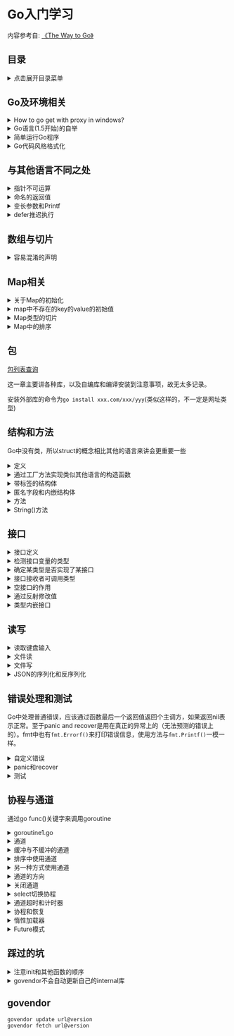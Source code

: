 Go入门学习
===

内容参考自: [《The Way to Go》](https://go.fdos.me/)

目录
---
<details>
<summary>点击展开目录菜单</summary>

<!-- TOC -->

- [Go及环境相关](#Go及环境相关)
- [与其他语言不同之处](#与其他语言不同之处)
- [数组与切片](#数组与切片)
- [Map相关](#Map相关)
- [包(Package)](#包)
- [结构(struct)和方法(method)](#结构和方法)
- [接口](#接口)
- [读写](#读写)
- [错误处理和测试](#错误处理和测试)
- [协程与通道](#协程与通道)
- [踩过的坑](#踩过的坑)
- [gove]
<!-- /TOC -->

</details>


## Go及环境相关

<details>
<summary>How to go get with proxy in windows?</summary>

```bash
#本来是有ss和全局代理软件的，但是想试试不用全局怎么做，以下是自身尝试成功的做法（终端为git bash）：
https_proxy=127.0.0.1:1080 http_proxy=127.0.0.1:1080 go get golang.org/x/tour
```

</details>

<details>
    <summary>Go语言(1.5开始)的自举</summary>

首先什么是编程语言的自举？
以下[回答](https://segmentfault.com/q/1010000000692678)来自segmentfault

> 就是自己的编译器可以自行编译自己的编译器。  
> 实现方法就是这个编译器的作者用这个语言的一些特性来编写编译器并在该编译器中支持这些自己使用到的特性。  
> 首先，第一个编译器肯定是用别的语言写的（不论是C还是Go还是Lisp还是Python），后面的版本才能谈及自举。  
> 至于先有鸡还是先有蛋，我可以举个这样的不太恰当的例子：比如我写了一个可以自举的C编译器叫作mycc，不论是编译器本身的执行效率还是生成的代码的质量都远远好于gcc（本故事纯属虚构），但我用的都是标准的C写的，那么我可以就直接用gcc编译mycc的源码，得到一份可以生成高质量代码但本身执行效率低下的mycc，然后当然如果我再用这个生成的mycc编译mycc的源码得到新的一份mycc，新的这份不光会产生和原来那份同等高质量的代码，而且还能拥有比先前版本更高的执行效率（因为前一份是gcc的编译产物，后一份是mycc的编译产物，而mycc生成的代码质量要远好于gcc的）。故事虽然是虚构的，但是道理差不多就是这么个道理。这也就是为什么如果从源码编译安装新版本的gcc的话，往往会“编译——安装”两到三遍的原因。  

</details>

<details>
    <summary>简单运行Go程序</summary>

```bash
go run hello_world.go
```

</details>

<details>
    <summary>Go代码风格格式化</summary>

```bash
gofmt -w *.go
gofmt <foldername>
```
</details>

## 与其他语言不同之处

<details>
    <summary>指针不可运算</summary>
对于经常导致 C 语言内存泄漏继而程序崩溃的指针运算（所谓的指针算法，如：pointer+2，移动指针指向字符串的字节数或数组的某个位置）是不被允许的。Go 语言中的指针保证了内存安全，更像是 Java、C# 和 VB.NET 中的引用。

因此```c = *p++```在 Go 语言的代码中是不合法的。
</details>

<details>
    <summary>命名的返回值</summary>
可以通过在函数签名中声明返回值的名字，从而省略return中的变量，example：

```go
func getX2AndX3_2(input int) (x2 int, x3 int) {
    x2 = 2 * input
    x3 = 3 * input
    // return x2, x3
    return
}
```
</details>

<details>
    <summary>变长参数和Printf</summary>

### 同类型的变长参数
首先看看函数中的语法定义

```go
/**
    FunctionType   = "func" Signature .
    Signature      = Parameters [ Result ] .
    Result         = Parameters | Type .
    Parameters     = "(" [ ParameterList [ "," ] ] ")" .
    ParameterList  = ParameterDecl { "," ParameterDecl } .
    ParameterDecl  = [ IdentifierList ] [ "..." ] Type .
*/
func min(s ...int) int {
    if len(s)==0 {
        return 0
    }
    min := s[0]
    for _, v := range s {
        if v < min {
            min = v
        }
    }
    return min
}
// usage
result := min(1,5,4,2,4)
slice := []int{7,9,3,5,1}
result = min(slice...)
```

### 不同类型的变长参数(以Printf为例)

[Interface相关](#接口)

```go
//一个简单的例子
func typecheck(..,..,values … interface{}) {
    for _, value := range values {
        switch v := value.(type) {
            case int: …
            case float: …
            case string: …
            case bool: …
            default: …
        }
    }
}

// 例如fmt.Printf()
// Printf formats according to a format specifier and writes to standard output.
// It returns the number of bytes written and any write error encountered.
func Printf(format string, a ...interface{}) (n int, err error) {
    return Fprintf(os.Stdout, format, a...)
}

// Fprintf formats according to a format specifier and writes to w.
// It returns the number of bytes written and any write error encountered.
func Fprintf(w io.Writer, format string, a ...interface{}) (n int, err error) {
    p := newPrinter()
    p.doPrintf(format, a)
    n, err = w.Write(p.buf)
    p.free()
    return
}

func (p *pp) doPrintf(format string, a []interface{}) {
    end := len(format)
    argNum := 0         // we process one argument per non-trivial format
    afterIndex := false // previous item in format was an index like [3].
    p.reordered = false

    // some source code that handles the format string is omitted here
    // ......
    // some source code that handles the format string is omitted here

    if !p.reordered && argNum < len(a) {
        p.fmt.clearflags()
        p.buf.WriteString(extraString)
        for i, arg := range a[argNum:] {
            if i > 0 {
                p.buf.WriteString(commaSpaceString)
            }
            if arg == nil {
                p.buf.WriteString(nilAngleString)
            } else {
                p.buf.WriteString(reflect.TypeOf(arg).String())
                p.buf.WriteByte('=')
                p.printArg(arg, 'v')
            }
        }
        p.buf.WriteByte(')')
    }
}
```
</details>

<details>
    <summary>defer推迟执行</summary>
关键字 defer 允许我们推迟到函数返回之前（或任意位置执行 return 语句之后）一刻才执行某个语句或函数（为什么要在返回之后才执行这些语句？因为 return 语句同样可以包含一些操作，而不是单纯地返回某个值）。

关键字 defer 的用法类似于面向对象编程语言 Java 和 C# 的 finally 语句块，它一般用于释放某些已分配的资源。

```go
// open a file  
defer file.Close()

// open a database connection  
defer disconnectFromDB()

// 甚至用来调试函数
package main

import "fmt"

func trace(s string)   { fmt.Println("entering:", s) }
func untrace(s string) { fmt.Println("leaving:", s) }

func a() {
    trace("a")
    defer untrace("a")
    fmt.Println("in a")
}

func b() {
    trace("b")
    defer untrace("b")
    fmt.Println("in b")
    a()
}

func main() {
    b()
}

// 更简洁的版本
package main

import "fmt"

func trace(s string) string {
    fmt.Println("entering:", s)
    return s
}

func un(s string) {
    fmt.Println("leaving:", s)
}

func a() {
    defer un(trace("a"))
    fmt.Println("in a")
}

func b() {
    defer un(trace("b"))
    fmt.Println("in b")
    a()
}

func main() {
    b()
}
```
</details>

## 数组与切片

<details>
    <summary>容易混淆的声明</summary>
看代码和运行结果更直观

```go
package main

import (
    "fmt"
    "reflect"
)

func main() {
    var type1 = [5]int{1, 2, 3, 4, 5}
    var type2 = [...]int{1, 2, 3, 4, 5}
    var type3 = []int{1, 2, 3, 4, 5}
    type4 := []int{1, 2, 3, 4, 5}
    var type5 = make([]int, 3, 5)
    var type6 = new([5]int)[0:3]

    fmt.Printf("%T,%s,%v\n", type1, reflect.TypeOf(type1).Kind(), type1)
    // [5]int,array,[1 2 3 4 5]

    fmt.Printf("%T,%s,%v\n", type2, reflect.TypeOf(type2).Kind(), type2)
    // [5]int,array,[1 2 3 4 5]

    fmt.Printf("%T,%s,%v\n", type3, reflect.TypeOf(type3).Kind(), type3)
    // []int,slice,[1 2 3 4 5]

    fmt.Printf("%T,%s,%v\n", type4, reflect.TypeOf(type4).Kind(), type4)
    // []int,slice,[1 2 3 4 5]

    fmt.Printf("%T,%s,%v\n", type5, reflect.TypeOf(type5).Kind(), type5)
    // []int,slice,[0 0 0]

    fmt.Printf("%T,%s,%v\n", type6, reflect.TypeOf(type6).Kind(), type6)
    // []int,slice,[0 0 0]
}
```
</details>

## Map相关

<details>
    <summary>关于Map的初始化</summary>

```go
//var map1 map[keytype]valuetype
var map1 map[string]int

//值作为切片值，应对一key多value的情况
mp1 := make(map[int][]int)
mp2 := make(map[int]*[]int)
```

> 请永远用make来初始化Map，而不是用new，否则你会获得一个空饮用的指针，相当于声明了一个未初始化的变量并且取得了它的地址

</details>

<details>
    <summary>map中不存在的key的value的初始值</summary>

当Key不存在的时候，返回的是valuetype的空值，判断key是否存在的方式如下：

```go
if _, ok := map1[key1]; ok {
    // 如果存在，ok为true
}
```

删除key的时候直接```delete(map,key)```即可，即便key不存在也不会失败
</details>

<details>
    <summary>Map类型的切片</summary>

代码如下：

```go
package main
import "fmt"

func main() {
    // Version A:
    items := make([]map[int]int, 5)
    for i:= range items {
        items[i] = make(map[int]int, 1)
        items[i][1] = 2
    }
    fmt.Printf("Version A: Value of items: %v\n", items)
    //Version A: Value of items: [map[1:2] map[1:2] map[1:2] map[1:2] map[1:2]]


    // Version B: NOT GOOD!
    items2 := make([]map[int]int, 5)
    for _, item := range items2 {
        item = make(map[int]int, 1) // item is only a copy of the slice element.
        item[1] = 2 // This 'item' will be lost on the next iteration.
    }
    fmt.Printf("Version B: Value of items: %v\n", items2)
    //Version B: Value of items: [map[] map[] map[] map[] map[]]

    // B版本中的item只是一个copy，所以不是一个好的实践，也没有办法真正的初始化到map中

}
```

</details>

<details>
    <summary>Map中的排序</summary>

Map中是不排序的，不论key还是value，若要实现排序有两个思路：

1. 取出其中的所有key到切片中，然后再for-range打印：

```go
// the telephone alphabet:
package main
import (
    "fmt"
    "sort"
)

var (
    barVal = map[string]int{"alpha": 34, "bravo": 56, "charlie": 23,
                            "delta": 87, "echo": 56, "foxtrot": 12,
                            "golf": 34, "hotel": 16, "indio": 87,
                            "juliet": 65, "kili": 43, "lima": 98}
)

func main() {
    fmt.Println("unsorted:")
    for k, v := range barVal {
        fmt.Printf("Key: %v, Value: %v / ", k, v)
    }
    keys := make([]string, len(barVal))
    i := 0
    for k, _ := range barVal {
        keys[i] = k
        i++
    }
    sort.Strings(keys)
    fmt.Println()
    fmt.Println("sorted:")
    for _, k := range keys {
        fmt.Printf("Key: %v, Value: %v / ", k, barVal[k])
    }
}
```

2. 但是若想要一个排序好的列表，还是使用结构体切片会比较有效：

```go
type name struct {
    key string
    value int
}
```
</details>

## 包

[包列表查询](https://gowalker.org/search?q=gorepos)

这一章主要讲各种库，以及自编库和编译安装到注意事项，故无太多记录。

安装外部库的命令为```go install xxx.com/xxx/yyy```(类似这样的，不一定是网址类型)

## 结构和方法

Go中没有类，所以struct的概念相比其他的语言来讲会更重要一些

<details>
    <summary>定义</summary>

```go
type identifier struct {
    field1 type1
    field2 type2
    ...
}

// type 1
var s T
s.a = 5
s.b = 8

// type 2
var t *T
t = new(T)
```

通过结构体的两种类型声明而出的一个是实例（指针变量）一个是对象；当给结构体别名的时候，两种类型可以互相直接转换
</details>

<details>
    <summary>通过工厂方法实现类似其他语言的构造函数</summary>

```go
type File struct {
    fd      int     // 文件描述符
    name    string  // 文件名
}
func NewFile(fd int, name string) *File {
    if fd < 0 {
        return nil
    }

    return &File{fd, name}
}
f := NewFile(10, "./test.txt")
```

强制使用工厂方法：只需要将包的结构体用小写开头，其他包则无法直接访问到该类型，只能通过可见的工厂方法来构造这个实例。
</details>

<details>
    <summary>带标签的结构体</summary>

```go
type TagType struct { // tags
    field1 bool   "An important answer"
    field2 string "The name of the thing"
    field3 int    "How much there are"
}
// 其中的field类型后的字符串就是tag，可以通过反射来获取类型，然后通过下标获取字段，通过字段的Tag属性来获取这个字符串。
```
</details>

<details>
    <summary>匿名字段和内嵌结构体</summary>

结构体中可以内嵌有类型的而无变量名的结构体变量，然后可以直接获取到相应变量中的字段等，内嵌变量（如int，float也是可以的）

```go
package main

import "fmt"

type innerS struct {
    in1 int
    in2 int
}

type outerS struct {
    b    int
    c    float32
    int  // anonymous field
    innerS //anonymous field
}

func main() {
    outer := new(outerS)
    outer.b = 6
    outer.c = 7.5
    outer.int = 60
    outer.in1 = 5
    outer.in2 = 10

    fmt.Printf("outer.b is: %d\n", outer.b)
    fmt.Printf("outer.c is: %f\n", outer.c)
    fmt.Printf("outer.int is: %d\n", outer.int)
    fmt.Printf("outer.in1 is: %d\n", outer.in1)
    fmt.Printf("outer.in2 is: %d\n", outer.in2)

    // 使用结构体字面量
    outer2 := outerS{6, 7.5, 60, innerS{5, 10}}
    fmt.Println("outer2 is:", outer2)
}

// 输出：
// outer.b is: 6
// outer.c is: 7.500000
// outer.int is: 60
// outer.in1 is: 5
// outer.in2 is: 10
// outer2 is:{6 7.5 60 {5 10}}
```

当命名冲突(内嵌不同结构体中的变量名重复)的时候，外部覆盖内部，如果处于同一层，需要程序员明确指定是哪个类型中的属性
</details>

<details>
    <summary>方法</summary>

结构体+方法近似于OO中的类。方法是有接收者的函数，声明方法如下：

```go
func (recv receiver_type) methodName(parameter_list) (return_value_list) { ... }
```

1. receiver_type可以为任意类型（在相同包中声明），但是不能为接口、指针类型（但是可以是允许的类型的指针）
2. 当接收者是指针的时候，可以在方法中修改接收者的值或者状态
3. 指针方法和值方法都可以在指针或非指针上被调用，如下面程序所示，类型 List 在值上有一个方法 Len()，在指针上有一个方法 Append()，但是可以看到两个方法都可以在两种类型的变量上被调用。

```go
package main

import (
    "fmt"
)

type List []int

func (l List) Len() int        { return len(l) }
func (l *List) Append(val int) { *l = append(*l, val) }

func main() {
    // 值
    var lst List
    lst.Append(1)
    fmt.Printf("%v (len: %d)", lst, lst.Len()) // [1] (len: 1)

    // 指针
    plst := new(List)
    plst.Append(2)
    fmt.Printf("%v (len: %d)", plst, plst.Len()) // &[2] (len: 1)
}
```
</details>


<details>
    <summary>String()方法</summary>

通过定义类型的String方法，当调用```fmt.Println(struct_obj)```的时候，会输出String中的方法，调试方便。
</details>

## 接口

<details>
    <summary>接口定义</summary>

一组方法的集合，不包含实现代码。

1. 类型不需要显式声明它实现了某个接口：接口被隐式地实现。多个类型可以实现同一个接口。
2. 实现某个接口的类型（除了实现接口方法外）可以有其他的方法。
3. 一个类型可以实现多个接口。
4. 接口类型可以包含一个实例的引用，该实例的类型实现了此接口（接口是动态类型）。
5. 接口可以嵌套接口。

Example：

```go
package main

import "fmt"

type Shaper interface {
    Area() float32
}

type Square struct {
    side float32
}

func (sq *Square) Area() float32 {
    return sq.side * sq.side
}

type Rectangle struct {
    length, width float32
}

func (r Rectangle) Area() float32 {
    return r.length * r.width
}

func main() {

    r := Rectangle{5, 3} // Area() of Rectangle needs a value
    q := &Square{5}      // Area() of Square needs a pointer
    // shapes := []Shaper{Shaper(r), Shaper(q)}
    // or shorter
    shapes := []Shaper{r, q}
    fmt.Println("Looping through shapes for area ...")
    for n, _ := range shapes {
        fmt.Println("Shape details: ", shapes[n])
        fmt.Println("Area of this shape is: ", shapes[n].Area())
    }
}

// Looping through shapes for area ...
// Shape details:  {5 3}
// Area of this shape is:  15
// Shape details:  &{5}
// Area of this shape is:  25
```
</details>

<details>
    <summary>检测接口变量的类型</summary>

接口变量可以包含实例的引用，而很多时候我们需要确定该引用类型。我们假定接口变量名为var_inter，类型名为struct_type，那么我们可以通过：

```go
val,ok := var_inter.(*struct_type)
// ok为true时，val是转换后的值；否则为该类型空值

// 另一种方式判断类型
switch t := var_inter.(type) {
case *Square:
    fmt.Printf("Type Square %T with value %v\n", t, t)
case *Circle:
    fmt.Printf("Type Circle %T with value %v\n", t, t)
case nil:
    fmt.Printf("nil value: nothing to check?\n")
default:
    fmt.Printf("Unexpected type %T\n", t)
}
// Type Square *main.Square with value &{5}
```
</details>

<details>
    <summary>确定某类型是否实现了某接口</summary>

```go
// 假定v是一个值
type Stringer interface {
    String() string
}

if sv, ok := v.(Stringer); ok {
    fmt.Printf("v implements String(): %s\n", sv.String()) // note: sv, not v
}
```
</details>

<details>
    <summary>接口接收者可调用类型</summary>

1. 指针方法可以通过指针调用
2. 值方法可以通过值调用
3. 接收者是值的方法可以通过指针调用，因为指针会首先被解引用
4. 接收者是指针的方法不可以通过值调用，因为存储在接口中的值没有地址

</details>

<details>
    <summary>空接口的作用</summary>

1. 由于空接口能承接任意类型的变量，所以可以实现承接任意类型的切片
2. 实现数据结构（如树）的时候，data字段可以用空接口，这样就能存储任意的值，使得代码具有足够的通用性
</details>

<details>
    <summary>通过反射修改值</summary>

[源码](./src/reflect.go)
</details>

<details>
    <summary>类型内嵌接口</summary>

> PS：这里原书那里的一些说法与我测试结果不太相同

当一个类型包含（内嵌）另一个类型（实现了一个或多个接口）的**指针**时，这个类型就可以使用（另一个类型）所有的接口方法。更无歧义的表达是：

1. 接口可以内嵌接口
2. 结构体可以内嵌结构体或结构体指针
3. 结构体可以内嵌接口，此时初始化时要用实现了该接口的类型来初始化

[代码](./src/embeded_Interface.go)

[有关内嵌类型的阅读](https://travix.io/type-embedding-in-go-ba40dd4264df)

接口可以通过继承多个接口来提供像**多重继承**一样的特性
</details>

## 读写

<details>
    <summary>读取键盘输入</summary>

fmt包提供了Scan或Sscan开头的函数（Scanln和Sscanf），其中Scanln以空格分隔符，直到遇到换行；Sscanf则类似c中的scanf，按照第一个参数规定的顺序来获取输入。

<details>
        <summary>Example:</summary>

```go
// 从控制台读取输入:
package main
import "fmt"

var (
   firstName, lastName, s string
   i int
   f float32
   input = "56.12 / 5212 / Go"
   format = "%f / %d / %s"
)

func main() {
   fmt.Println("Please enter your full name: ")
   fmt.Scanln(&firstName, &lastName)
   // fmt.Scanf("%s %s", &firstName, &lastName)
   fmt.Printf("Hi %s %s!\n", firstName, lastName) // Hi Chris Naegels
   fmt.Sscanf(input, format, &f, &i, &s)
   fmt.Println("From the string we read: ", f, i, s)
    // 输出结果: From the string we read: 56.12 5212 Go
}
```
</details>

也可以使用 bufio 包提供的缓冲读取（buffered reader）来读取数据：

<details>
    <summary>Example:</summary>

```go
package main
import (
    "fmt"
    "bufio"
    "os"
)

var inputReader *bufio.Reader
var input string
var err error

func main() {
    inputReader = bufio.NewReader(os.Stdin)
    fmt.Println("Please enter some input: ")
    input, err = inputReader.ReadString('\n')
    if err == nil {
        fmt.Printf("The input was: %s\n", input)
    }
}
```
</details>

</details>

<details>
    <summary>文件读</summary>

os.File类型的指针表示文件句柄，os.Stdin和os.Stdout的类型都是\*os.File

<details>
    <summary>文件读示例</summary>

```go
package main

import (
    "bufio"
    "fmt"
    "io"
    "os"
)

func main() {
    inputFile, inputError := os.Open("input.dat")
    if inputError != nil {
        fmt.Printf("An error occurred on opening the inputfile\n" +
            "Does the file exist?\n" +
            "Have you got acces to it?\n")
        return // exit the function on error
    }
    defer inputFile.Close()

    inputReader := bufio.NewReader(inputFile)
    for {
        inputString, readerError := inputReader.ReadString('\n')
        fmt.Printf("The input was: %s", inputString)
        if readerError == io.EOF {
            return
        }      
    }
}
```
</details>

而带缓冲的读取二进制文件的方法，可以用Read()函数来处理

```go
buf := make([]byte, 1024)
for {
    n, err := inputReader.Read(buf)
    if (n == 0) {
        break
    }
}
```

[完整示例](./src/file_read.go)


压缩文件的读取，利用compress包读取

</details>


<details>
    <summary>文件写</summary>

```go
package main

import "os"

func main() {
    os.Stdout.WriteString("hello, world\n")
    f, _ := os.OpenFile("test", os.O_CREATE|os.O_WRONLY, 0666)
    defer f.Close()
    f.WriteString("hello, world in a file\n")
}
```

<details>
    <summary>使用bufio的方式</summary>

```go
package main

import (
    "os"
    "bufio"
    "fmt"
)

func main () {
    // var outputWriter *bufio.Writer
    // var outputFile *os.File
    // var outputError os.Error
    // var outputString string
    outputFile, outputError := os.OpenFile("output.dat", os.O_WRONLY|os.O_CREATE, 0666)
    if outputError != nil {
        fmt.Printf("An error occurred with file opening or creation\n")
        return  
    }
    defer outputFile.Close()

    outputWriter := bufio.NewWriter(outputFile)
    outputString := "hello world!\n"

    for i:=0; i<10; i++ {
        outputWriter.WriteString(outputString)
    }
    outputWriter.Flush()
}
```
</details>

</details>

<details>
    <summary>JSON的序列化和反序列化</summary>

json的库在```encoding/json```，其中序列化函数```json.Marshal()```的函数签名是```func Marshal(v interface{}) ([]byte, error)```，反序列化的函数```UnMarshal()```的函数签名是```func Unmarshal(data []byte, v interface{}) error```

解码的时候要注意解码后格式的转换。

<details>
    <summary>例子</summary>

```go
b := []byte(`{"Name": "Wednesday", "Age": 6, "Parents": ["Gomez", "Morticia"]}`)
var f interface{}
err := json.Unmarshal(b, &f)

//  f指向的值是一个 map，key 是一个字符串，value 是自身存储作为空接口类型的值：
map[string]interface{} {
    "Name": "Wednesday",
    "Age":  6,
    "Parents": []interface{} {
        "Gomez",
        "Morticia",
    },
}

// 要访问这个数据，我们可以使用类型断言
m := f.(map[string]interface{})

// 我们可以通过 for range 语法和 type switch 来访问其实际类型：
for k, v := range m {
    switch vv := v.(type) {
    case string:
        fmt.Println(k, "is string", vv)
    case int:
        fmt.Println(k, "is int", vv)

    case []interface{}:
        fmt.Println(k, "is an array:")
        for i, u := range vv {
            fmt.Println(i, u)
        }
    default:
        fmt.Println(k, "is of a type I don’t know how to handle")
    }
}
// 通过这种方式，你可以处理未知的 JSON 数据，同时可以确保类型安全。


```
</details>
</details>


## 错误处理和测试

Go中处理普通错误，应该通过函数最后一个返回值返回个主调方，如果返回nil表示正常。至于panic and recover是用在真正的异常上的（无法预测的错误上的）。fmt中也有```fmt.Errorf()```来打印错误信息，使用方法与```fmt.Printf()```一模一样。


<details>
    <summary>自定义错误</summary>

```go
// PathError records an error and the operation and file path that caused it.
type PathError struct {
    Op string    // "open", "unlink", etc.
    Path string  // The associated file.
    Err error  // Returned by the system call.
}

func (e *PathError) String() string {
    return e.Op + " " + e.Path + ": "+ e.Err.Error()
}
```
</details>

<details>
    <summary>panic和recover</summary>

recover只能在defer修饰的函数中使用：用于取得panic调用中传递过来的错误值，如果是正常执行，调用recover会返回nil，且没有其它效果。

一个简单的例子：

```go
// panic_recover.go
package main

import (
    "fmt"
)

func badCall() {
    panic("bad end")
}

func test() {
    defer func() {
        if e := recover(); e != nil {
            fmt.Printf("Panicing %s\r\n", e)
        }
    }()
    badCall()
    fmt.Printf("After bad call\r\n") // <-- wordt niet bereikt
}

func main() {
    fmt.Printf("Calling test\r\n")
    test()
    fmt.Printf("Test completed\r\n")
}

// Calling test
// Panicing bad end
// Test completed
``` 

> 计算机科学领域的任何问题都可以通过增加一个简介的中间层来解决。  
> Any problem in computer science can be solved by another layer of indirection.

所以用以下闭包的方式（外层包装一个error_handler，并于其中的defer进行recover）来解决多次判断错误的不优雅代码：[传送门](https://go.fdos.me/13.5.html)

</details>

<details>
    <summary>测试</summary>

测试代码写于xx_test.go中，即当源码文件为add.go的时候，测试代码为add_test.go。且测试数据通常通过表驱动的方式，在函数中for循环对比输入输出是否正确。
    
</details>

## 协程与通道

通过go func()关键字来调用goroutine

<details>
    <summary>goroutine1.go</summary>

```go
package main

import (
    "fmt"
    "time"
)

func main() {
    fmt.Println("In main()")
    go longWait()
    go shortWait()
    fmt.Println("About to sleep in main()")
    // sleep works with a Duration in nanoseconds (ns) !
    time.Sleep(10 * 1e9)
    fmt.Println("At the end of main()")
}

func longWait() {
    fmt.Println("Beginning longWait()")
    time.Sleep(5 * 1e9) // sleep for 5 seconds
    fmt.Println("End of longWait()")
}

func shortWait() {
    fmt.Println("Beginning shortWait()")
    time.Sleep(2 * 1e9) // sleep for 2 seconds
    fmt.Println("End of shortWait()")
}

// In main()
// About to sleep in main()
// Beginning longWait()
// Beginning shortWait()
// End of shortWait()
// End of longWait()
// At the end of main()
```
</details>

<details>
    <summary>通道</summary>

声明方式：
> var identifier chan datatype

```go
var ch1 chan string
ch1 = make(chan string)

// or

ch1 := make(chan string)

// 发送数据
var text string
text = "Hello world" 
ch <- text

// 接收数据
output := <- ch
```

<details>
    <summary>goroutine2.go</summary>

```go
package main

import (
    "fmt"
    "time"
)

func main() {
    ch := make(chan string)

    go sendData(ch)
    go getData(ch)

    time.Sleep(1e9)
}

func sendData(ch chan string) {
    ch <- "Washington"
    ch <- "Tripoli"
    ch <- "London"
    ch <- "Beijing"
    ch <- "Tokio"
}

func getData(ch chan string) {
    var input string
    // time.Sleep(2e9)
    for {
        input = <-ch
        fmt.Printf("%s ", input)
    }
}

// 输出如下：
// Washington Tripoli London Beijing Tokio
```

</details>

</details>

<details>
    <summary>缓冲与不缓冲的通道</summary>

容量为0的通道是阻塞的，即发送和接受操作都是阻塞的，发送者或接收者未就绪的时候，通道都是阻塞的，通道使用中，对于新的输入也是阻塞的。

声明带缓冲的通道（异步的非阻塞，满或空的时候还是阻塞的）方法：```ch := make(chan type, value)```

</details>


<details>
    <summary>排序中使用通道</summary>

```go
done := make(chan bool)
// doSort is a lambda function, so a closure which knows the channel done:
doSort := func(s []int){
    sort(s)
    done <- true
}
i := pivot(s)
go doSort(s[:i])
go doSort(s[i:])
<-done
<-done
```
</details>

<details>
    <summary>另一种方式使用通道</summary>

```go
package main

import (
    "fmt"
    "time"
)

func main() {
    stream := pump()
    go suck(stream)
    time.Sleep(1e9)
}

func pump() chan int {
    ch := make(chan int)
    go func() {
        for i := 0; ; i++ {
            ch <- i
        }
    }()
    return ch
}

func suck(ch chan int) {
    for {
        fmt.Println(<-ch)
    }
}
```

</details>

<details>
    <summary>通道的方向</summary>

通道可以通过注解来表示它只发送或者接收：

```go
var send_only chan<- int         // channel can only receive data
var recv_only <-chan int        // channel can only send data
```

<details>
    <summary>Goroutine判断素数</summary>

```go
// Copyright 2009 The Go Authors. All rights reserved.
// Use of this source code is governed by a BSD-style
// license that can be found in the LICENSE file.package main
package main

import "fmt"

// Send the sequence 2, 3, 4, ... to channel 'ch'.
func generate(ch chan int) {
    for i := 2; ; i++ {
        ch <- i // Send 'i' to channel 'ch'.
    }
}

// Copy the values from channel 'in' to channel 'out',
// removing those divisible by 'prime'.
func filter(in, out chan int, prime int) {
    for {
        i := <-in // Receive value of new variable 'i' from 'in'.
        if i%prime != 0 {
            out <- i // Send 'i' to channel 'out'.
        }
    }
}

// The prime sieve: Daisy-chain filter processes together.
func main() {
    ch := make(chan int) // Create a new channel.
    go generate(ch)      // Start generate() as a goroutine.
    for {
        prime := <-ch
        fmt.Print(prime, " ")
        ch1 := make(chan int)
        go filter(ch, ch1, prime)
        ch = ch1
    }
}

// 解释：  
// 首先ch放入了2，然后进到第一个filter函数，在in通道中获取了待判断的3，检测为素数后放进了ch1，然后ch(2)被替换为了ch1，但是第一个goroutine(还在跑)的选择器还是会从最开始的ch中取数字的。
// 此后的for循环只会从上一次的channel中获取输入，也就是说其实产生了很多个filter的goroutine，上一个filter通过了的数字会被发送到下一个filter的输入频道中，如果是素数，那么他会通过所有素数filter的判断，然后生成新的channel，走到下个for的时候会输出自身，然后开启新的filter等待上个channel传来新的待判断的数字。

```

版本2:

```go
// Copyright 2009 The Go Authors. All rights reserved.
// Use of this source code is governed by a BSD-style
// license that can be found in the LICENSE file.

package main

import (
    "fmt"
)

// Send the sequence 2, 3, 4, ... to returned channel
func generate() chan int {
    ch := make(chan int)
    go func() {
        for i := 2; ; i++ {
            ch <- i
        }
    }()
    return ch
}

// Filter out input values divisible by 'prime', send rest to returned channel
func filter(in chan int, prime int) chan int {
    out := make(chan int)
    go func() {
        for {
            if i := <-in; i%prime != 0 {
                out <- i
            }
        }
    }()
    return out
}

func sieve() chan int {
    out := make(chan int)
    go func() {
        ch := generate()
        for {
            prime := <-ch
            ch = filter(ch, prime)
            out <- prime
        }
    }()
    return out
}

func main() {
    primes := sieve()
    for {
        fmt.Println(<-primes)
    }
}
```


</details>

</details>



<details>
    <summary>关闭通道</summary>  

通道的关闭用close()函数即可，执行后，通道不可以再接收值，再次望这个通道发送数据或者关闭都会引起panic。  
一般使用都如下：  
```go
ch := make(chan float64)
defer close(ch)

// 检测是否关闭的代码

v,ok := <- ch // 如果v获得到了值那么ok会是true

// 更好的方法是使用for-range结构，因为这会自动判断通道是否关闭

for input := range ch {
    process(input)
}
```  

</details>

<details>
    <summary>select切换协程</summary>

可以通过select关键字来从不同的协程中找到未阻塞的协程获取/发送内容，和switch类似但是不允许fallthrough。  
Example：  
```go
select {
    case u := <- ch1:
        ...
    case v := <- ch2:
        ...
    default :
        // 没有一个通道就绪的时候
        ...
}
```  
注意select并不是顺序的选择，当多个channel就绪的时候是**(伪)随机**的选择一个，如果都没准备好则走default。通过这种方式，配合上无限循环并在default中写break条件，就可以保证使用通道过程中不被阻塞。  
Note：如果select没有default时，有可能一直阻塞。   
<details>
    <summary>Full Exapmle:</summary>

```go
package main

import (
    "fmt"
    "time"
)

func main() {
    ch1 := make(chan int)
    ch2 := make(chan int)

    go pump1(ch1)
    go pump2(ch2)
    go suck(ch1, ch2)

    time.Sleep(1e9)
}

func pump1(ch chan int) {
    for i := 0; ; i++ {
        ch <- i * 2
    }
}

func pump2(ch chan int) {
    for i := 0; ; i++ {
        ch <- i + 5
    }
}

func suck(ch1, ch2 chan int) {
    for {
        select {
        case v := <-ch1:
            fmt.Printf("Received on channel 1: %d\n", v)
        case v := <-ch2:
            fmt.Printf("Received on channel 2: %d\n", v)
        }
    }
}
```  

</details>

</details>

<details>
    <summary>通道超时和计时器</summary>

time包中有个Ticker结构体，会以指定时间间隔重复向通道C发送时间值：  
```go
type Ticker struct {
    C <-chan Time // the channel on which the ticks are delivered.
    // contains filtered or unexported fields
    ...
}

// example

ticker := time.NewTicker(updateInterval) // 单位是纳秒
defer ticker.Stop()
...
select {
case u:= <-ch1:
    ...
case v:= <-ch2:
    ...
case <-ticker.C:
    logState(status) // call some logging function logState
default: // no value ready to be received
    ...
}
```  

超时的示例：  
```go
ch := make(chan error, 1)
go func() { ch <- client.Call("Service.Method", args, &reply) } ()
select {
case resp := <-ch
    // use resp and reply
case <-time.After(timeoutNs):
    // call timed out
    break
}
```  
书里说：  
> 注意缓冲大小设置为 1 是必要的，可以避免协程死锁以及确保超时的通道可以被垃圾回收（主要是垃圾回收，func中的内存引用将一直无法回收直到程序停止）。

</details>

<details>
    <summary>协程和恢复</summary>

```go
func server(workChan <-chan *Work) {
    for work := range workChan {
        go safelyDo(work)   // start the goroutine for that work
    }
}

func safelyDo(work *Work) {
    defer func() {
        if err := recover(); err != nil {
            log.Printf("Work failed with %s in %v", err, work)
        }
    }()
    do(work)
}
```

</details>

<details>
    <summary>惰性加载器</summary>

```go
package main

import (
    "fmt"
)

var resume chan int

func integers() chan int {
    yield := make(chan int)
    count := 0
    go func() {
        for {
            yield <- count
            count++
        }
    }()
    return yield
}

func generateInteger() int {
    return <-resume
}

func main() {
    resume = integers()
    fmt.Println(generateInteger())  //=> 0
    fmt.Println(generateInteger())  //=> 1
    fmt.Println(generateInteger())  //=> 2    
}
```

</details>

<details>
    <summary>Future模式</summary>  

矩阵求逆   
```go
func InverseProduct(a Matrix, b Matrix) {
    a_inv := Inverse(a)
    b_inv := Inverse(b)
    return Product(a_inv, b_inv)
}

// VS

func InverseProduct(a Matrix, b Matrix) {
    a_inv_future := InverseFuture(a)   // start as a goroutine
    b_inv_future := InverseFuture(b)   // start as a goroutine
    a_inv := <-a_inv_future
    b_inv := <-b_inv_future
    return Product(a_inv, b_inv)
}

func InverseFuture(a Matrix) chan Matrix {
    future := make(chan Matrix)
    go func() {
        future <- Inverse(a)
    }()
    return future
}
```

</details>

## 踩过的坑

<details>
    <summary>注意init和其他函数的顺序</summary>

一个包可能有多个init函数甚至在一个源码文件中。它们的执行是无序的。而且自己在main中写的初始化一定是晚于init的，不要因为main中写的函数名带有init就想当然的觉得内置init函数可以取得这些内容

</details>

<details>
    <summary>govendor不会自动更新自己的internal库</summary>

要将vendor下的version.go相关的一起更新到相同版本，govendor不会递归更新

</details>


## govendor

```shell
govendor update url@version
govendor fetch url@version
```